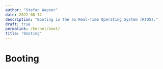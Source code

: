 ```yaml
---
author: "Stefan Wagner"
date: 2022-08-12
description: "Booting in the ao Real-Time Operating System (RTOS)."
draft: true
permalink: /kernel/boot/
title: "Booting"
---
```


# Booting
